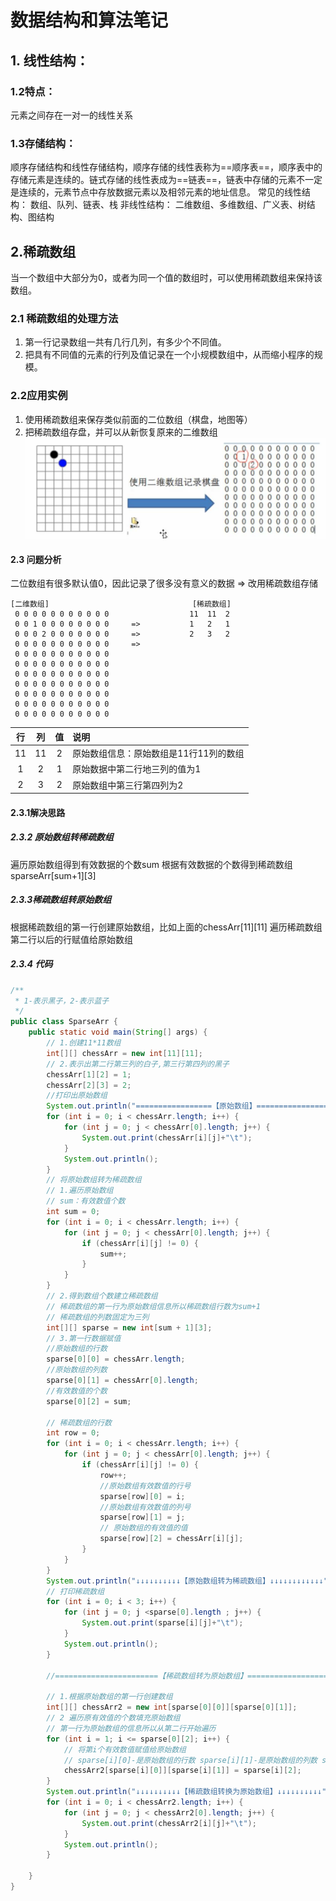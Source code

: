 # 数据结构和算法笔记

## 1. 线性结构：
### 1.2特点：
元素之间存在一对一的线性关系
### 1.3存储结构：
顺序存储结构和线性存储结构，顺序存储的线性表称为==顺序表==，顺序表中的存储元素是连续的。链式存储的线性表成为==链表==，链表中存储的元素不一定是连续的，元素节点中存放数据元素以及相邻元素的地址信息。
常见的线性结构：
数组、队列、链表、栈
非线性结构：
二维数组、多维数组、广义表、树结构、图结构

## 2.稀疏数组

当一个数组中大部分为0，或者为同一个值的数组时，可以使用稀疏数组来保持该数组。
### 2.1 稀疏数组的处理方法
1. 第一行记录数组一共有几行几列，有多少个不同值。
2. 把具有不同值的元素的行列及值记录在一个小规模数组中，从而缩小程序的规模。
### 2.2应用实例
1. 使用稀疏数组来保存类似前面的二位数组（棋盘，地图等）
2. 把稀疏数组存盘，并可以从新恢复原来的二维数组
   ![稀疏数组](./imgs/稀疏数组.jpg) 

#### 2.3 问题分析
二位数组有很多默认值0，因此记录了很多没有意义的数据 => 改用稀疏数组存储

```
[二维数组]                                [稀疏数组]    
 0 0 0 0 0 0 0 0 0 0 0                  11  11  2
 0 0 1 0 0 0 0 0 0 0 0     =>           1   2   1
 0 0 0 2 0 0 0 0 0 0 0     =>           2   3   2
 0 0 0 0 0 0 0 0 0 0 0     =>			
 0 0 0 0 0 0 0 0 0 0 0               
 0 0 0 0 0 0 0 0 0 0 0     			 
 0 0 0 0 0 0 0 0 0 0 0    		 
 0 0 0 0 0 0 0 0 0 0 0
 0 0 0 0 0 0 0 0 0 0 0
 0 0 0 0 0 0 0 0 0 0 0
 0 0 0 0 0 0 0 0 0 0 0
```

|  行  |  列  |  值  | 说明                                   |
| :--: | :--: | :--: | :------------------------------------- |
|  11  |  11  |  2   | 原始数组信息：原始数组是11行11列的数组 |
|  1   |  2   |  1   | 原始数据中第二行地三列的值为1          |
|  2   |  3   |  2   | 原始数组中第三行第四列为2              |



#### 2.3.1解决思路
##### 2.3.2 原始数组转稀疏数组
遍历原始数组得到有效数据的个数sum
根据有效数据的个数得到稀疏数组sparseArr[sum+1][3]
##### 2.3.3稀疏数组转原始数组
根据稀疏数组的第一行创建原始数组，比如上面的chessArr[11][11]
遍历稀疏数组第二行以后的行赋值给原始数组

##### 2.3.4 代码

```java
/**
 * 1-表示黑子，2-表示蓝子
 */
public class SparseArr {
    public static void main(String[] args) {
        // 1.创建11*11数组
        int[][] chessArr = new int[11][11];
        // 2.表示出第二行第三列的白子,第三行第四列的黑子
        chessArr[1][2] = 1;
        chessArr[2][3] = 2;
        //打印出原始数组
        System.out.println("=================【原始数组】================");
        for (int i = 0; i < chessArr.length; i++) {
            for (int j = 0; j < chessArr[0].length; j++) {
                System.out.print(chessArr[i][j]+"\t");
            }
            System.out.println();
        }
        // 将原始数组转为稀疏数组
        // 1.遍历原始数组
        // sum：有效数值个数
        int sum = 0;
        for (int i = 0; i < chessArr.length; i++) {
            for (int j = 0; j < chessArr[0].length; j++) {
                if (chessArr[i][j] != 0) {
                    sum++;
                }
            }
        }
        // 2.得到数组个数建立稀疏数组
        // 稀疏数组的第一行为原始数组信息所以稀疏数组行数为sum+1
        // 稀疏数组的列数固定为三列
        int[][] sparse = new int[sum + 1][3];
        // 3.第一行数据赋值
        //原始数组的行数
        sparse[0][0] = chessArr.length;
        //原始数组的列数
        sparse[0][1] = chessArr[0].length;
        //有效数值的个数
        sparse[0][2] = sum;

        // 稀疏数组的行数
        int row = 0;
        for (int i = 0; i < chessArr.length; i++) {
            for (int j = 0; j < chessArr[0].length; j++) {
                if (chessArr[i][j] != 0) {
                    row++;
                    //原始数组有效数值的行号
                    sparse[row][0] = i;
                    //原始数组有效数值的列号
                    sparse[row][1] = j;
                    // 原始数组的有效值的值
                    sparse[row][2] = chessArr[i][j];
                }
            }
        }
        System.out.println("↓↓↓↓↓↓↓↓↓↓【原始数组转为稀疏数组】↓↓↓↓↓↓↓↓↓↓↓↓");
        // 打印稀疏数组
        for (int i = 0; i < 3; i++) {
            for (int j = 0; j <sparse[0].length ; j++) {
                System.out.print(sparse[i][j]+"\t");
            }
            System.out.println();
        }

        //=======================【稀疏数组转为原始数组】==========================
        
        // 1.根据原始数组的第一行创建数组
        int[][] chessArr2 = new int[sparse[0][0]][sparse[0][1]];
        // 2 遍历原有效值的个数填充原始数组
        // 第一行为原始数组的信息所以从第二行开始遍历
        for (int i = 1; i <= sparse[0][2]; i++) {
            // 将第i个有效数值赋值给原始数组
            // sparse[i][0]-是原始数组的行数 sparse[i][1]-是原始数组的列数 sparse[i][2]-原始数组的有效值
            chessArr2[sparse[i][0]][sparse[i][1]] = sparse[i][2];
        }
        System.out.println("↓↓↓↓↓↓↓↓↓↓【稀疏数组转换为原始数组】↓↓↓↓↓↓↓↓↓↓");
        for (int i = 0; i < chessArr2.length; i++) {
            for (int j = 0; j < chessArr2[0].length; j++) {
                System.out.print(chessArr2[i][j]+"\t");
            }
            System.out.println();
        }

    }
}

```

